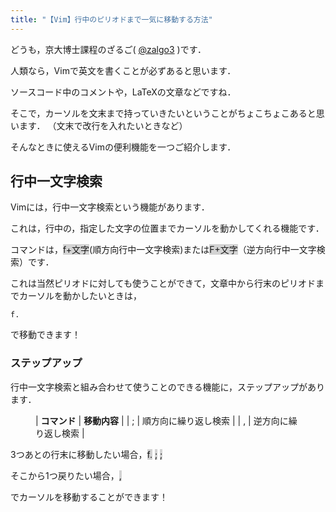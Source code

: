 ```yaml
---
title: "【Vim】行中のピリオドまで一気に移動する方法"
---
```


どうも，京大博士課程のざるご( [@zalgo3](https://www.twitter.com/zalgo3) )です．

人類なら，Vimで英文を書くことが必ずあると思います．

ソースコード中のコメントや，LaTeXの文章などですね．

そこで，カーソルを文末まで持っていきたいということがちょこちょこあると思います．
（文末で改行を入れたいときなど）

そんなときに使えるVimの便利機能を一つご紹介します．

## 行中一文字検索

Vimには，行中一文字検索という機能があります．

これは，行中の，指定した文字の位置までカーソルを動かしてくれる機能です．

コマンドは，<span style="background-color: #d3d3d3" class="background-color">f+文字</span>(順方向行中一文字検索)または<span style="background-color: #d3d3d3" class="background-color">F+文字</span>（逆方向行中一文字検索）です．

これは当然ピリオドに対しても使うことができて，文章中から行末のピリオドまでカーソルを動かしたいときは，

<div class="hcb_wrap">

```
f.
```

</div>

で移動できます！

### ステップアップ

行中一文字検索と組み合わせて使うことのできる機能に，ステップアップがあります．

<figure class="wp-block-table">

| **コマンド** | **移動内容** |
| ; | 順方向に繰り返し検索 |
| , | 逆方向に繰り返し検索 |

</figure>

3つあとの行末に移動したい場合，<span style="background-color: #d3d3d3" class="background-color">f.</span> <span style="background-color: #d3d3d3" class="background-color">;</span> <span style="background-color: #d3d3d3" class="background-color">;</span>

そこから1つ戻りたい場合，<span style="background-color: #d3d3d3" class="background-color">,</span>

でカーソルを移動することができます！

<div class="blogcard"></div>